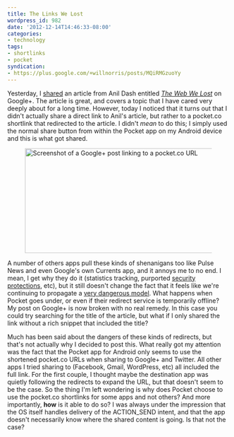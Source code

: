 ```yaml
---
title: The Links We Lost
wordpress_id: 982
date: '2012-12-14T14:46:33-08:00'
categories:
- technology
tags:
- shortlinks
- pocket
syndication:
- https://plus.google.com/+willnorris/posts/MQiRMGzuoYy
---
```

Yesterday, I [shared][] an article from Anil Dash entitled <cite>[The Web We Lost][]</cite> on Google+.  The article is
great, and covers a topic that I have cared very deeply about for a long time.  However, today I noticed that it turns
out that I didn't actually share a direct link to Anil's article, but rather to a pocket.co shortlink that redirected to
the article.  I didn't *mean* to do this; I simply used the normal share button from within the Pocket app on my Android
device and this is what got shared.

<figure class="aligncenter">
  <img src="pocket-share-to-google.png" alt="Screenshot of a Google+ post linking to a pocket.co URL" width="691" height="237" />
</figure>

A number of others apps pull these kinds of shenanigans too like Pulse News and even Google's own Currents app, and it
annoys me to no end.  I mean, I get why they do it (statistics tracking, purported [security protections][t.co], etc),
but it still doesn't change the fact that it feels like we're continuing to propagate a [very dangerous model][].  What
happens when Pocket goes under, or even if their redirect service is temporarily offline?  My post on Google+ is now
broken with no real remedy.  In this case you could try searching for the title of the article, but what if I only
shared the link without a rich snippet that included the title?

Much has been said about the dangers of these kinds of redirects, but that's not actually why I decided to post this.
What really got my attention was the fact that the Pocket app for Android only seems to use the shortened pocket.co URLs
when sharing to Google+ and Twitter.  All other apps I tried sharing to (Facebook, Gmail, WordPress, etc) all included
the full link.  For the first couple, I thought maybe the destination app was quietly following the redirects to expand
the URL, but that doesn't seem to be the case.  So the thing I'm left wondering is why does Pocket choose to use the
pocket.co shortlinks for some apps and not others?  And more importantly, **how** is it able to do so?  I was always
under the impression that the OS itself handles delivery of the ACTION_SEND intent, and that the app doesn't necessarily
know where the shared content is going.  Is that not the case?

[shared]: https://plus.google.com/+willnorris/posts/Hwfibs334wq
[The Web We Lost]: http://dashes.com/anil/2012/12/the-web-we-lost.html
[t.co]: https://support.twitter.com/articles/109623
[very dangerous model]: http://joshua.schachter.org/2009/04/on-url-shorteners.html

